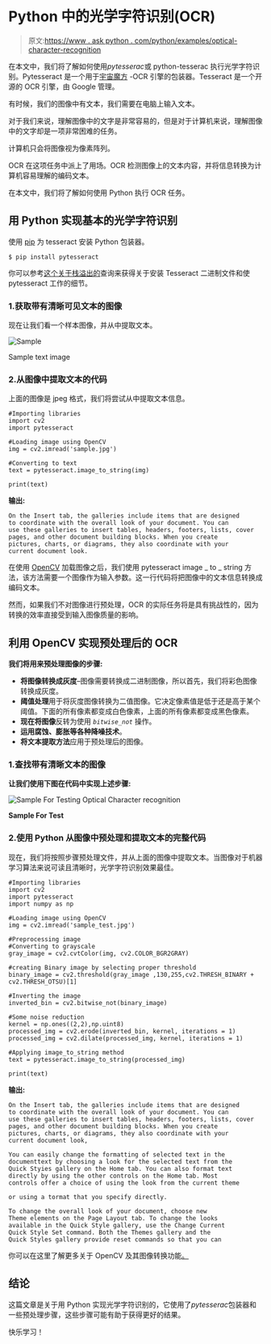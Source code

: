 # Python 中的光学字符识别(OCR)

> 原文:[https://www . ask python . com/python/examples/optical-character-recognition](https://www.askpython.com/python/examples/optical-character-recognition)

在本文中，我们将了解如何使用*pytesserac*或 python-tesserac 执行光学字符识别。Pytesseract 是一个用于[宇宙魔方](https://en.wikipedia.org/wiki/Tesseract_(software)) -OCR 引擎的包装器。Tesseract 是一个开源的 OCR 引擎，由 Google 管理。

有时候，我们的图像中有文本，我们需要在电脑上输入文本。

对于我们来说，理解图像中的文字是非常容易的，但是对于计算机来说，理解图像中的文字却是一项非常困难的任务。

计算机只会将图像视为像素阵列。

OCR 在这项任务中派上了用场。OCR 检测图像上的文本内容，并将信息转换为计算机容易理解的编码文本。

在本文中，我们将了解如何使用 Python 执行 OCR 任务。

## 用 Python 实现基本的光学字符识别

使用 [pip](https://www.askpython.com/python-modules/python-pip) 为 tesseract 安装 Python 包装器。

`$ pip install pytesseract`

你可以参考[这个关于栈溢出的](https://stackoverflow.com/questions/50951955/pytesseract-tesseractnotfound-error-tesseract-is-not-installed-or-its-not-i/53672281#:~:text=This%20error%20is%20because%20tesseract%20is%20not%20installed%20on%20your%20computer.&text=On%20Windows%2064%20bits%2C%20just,OCR%22%20and%20it%20will%20work.)查询来获得关于安装 Tesseract 二进制文件和使 pytesseract 工作的细节。

### 1.获取带有清晰可见文本的图像

现在让我们看一个样本图像，并从中提取文本。

![Sample](../Images/51f07462542780ca228d00467d494026.png)

Sample text image

### 2.从图像中提取文本的代码

上面的图像是 jpeg 格式，我们将尝试从中提取文本信息。

```
#Importing libraries
import cv2
import pytesseract

#Loading image using OpenCV
img = cv2.imread('sample.jpg')

#Converting to text
text = pytesseract.image_to_string(img)

print(text)

```

**输出:**

```
On the Insert tab, the galleries include items that are designed
to coordinate with the overall look of your document. You can
use these galleries to insert tables, headers, footers, lists, cover pages, and other document building blocks. When you create
pictures, charts, or diagrams, they also coordinate with your
current document look.

```

在使用 [OpenCV](https://www.askpython.com/python-modules/read-images-in-python-opencv) 加载图像之后，我们使用 pytesseract image _ to _ string 方法，该方法需要一个图像作为输入参数。这一行代码将把图像中的文本信息转换成编码文本。

然而，如果我们不对图像进行预处理，OCR 的实际任务将是具有挑战性的，因为转换的效率直接受到输入图像质量的影响。

## 利用 OpenCV 实现预处理后的 OCR

**我们将用来预处理图像的步骤:**

*   **将图像转换成灰度**–图像需要转换成二进制图像，所以首先，我们将彩色图像转换成灰度。
*   **阈值处理**用于将灰度图像转换为二值图像。它决定像素值是低于还是高于某个阈值。下面的所有像素都变成白色像素，上面的所有像素都变成黑色像素。
*   **现在将图像**反转为使用 *`bitwise_not`* 操作。
*   **运用腐蚀、膨胀等各种降噪技术**。
*   **将文本提取方法**应用于预处理后的图像。

### 1.查找带有清晰文本的图像

**让我们使用下图在代码中实现上述步骤:**

![Sample For Testing Optical Character recognition](../Images/526d2770802697cdd59fa47678a9ae88.png)

**Sample For Test**

### 2.使用 Python 从图像中预处理和提取文本的完整代码

现在，我们将按照步骤预处理文件，并从上面的图像中提取文本。当图像对于机器学习算法来说可读且清晰时，光学字符识别效果最佳。

```
#Importing libraries
import cv2
import pytesseract
import numpy as np

#Loading image using OpenCV
img = cv2.imread('sample_test.jpg')

#Preprocessing image
#Converting to grayscale
gray_image = cv2.cvtColor(img, cv2.COLOR_BGR2GRAY)

#creating Binary image by selecting proper threshold
binary_image = cv2.threshold(gray_image ,130,255,cv2.THRESH_BINARY + cv2.THRESH_OTSU)[1]

#Inverting the image
inverted_bin = cv2.bitwise_not(binary_image)

#Some noise reduction
kernel = np.ones((2,2),np.uint8)
processed_img = cv2.erode(inverted_bin, kernel, iterations = 1)
processed_img = cv2.dilate(processed_img, kernel, iterations = 1)

#Applying image_to_string method
text = pytesseract.image_to_string(processed_img)

print(text)

```

**输出:**

```
On the Insert tab, the galleries include items that are designed
to coordinate with the overall look of your document. You can
use these galleries to insert tables, headers, footers, lists, cover
pages, and other document building blocks. When you create
pictures, charts, or diagrams, they also coordinate with your
current document look,

You can easily change the formatting of selected text in the
documenttext by choosing a look for the selected text from the
Quick Styies gallery on the Home tab. You can also format text
directly by using the other controls on the Home tab. Most
controls offer a choice of using the look from the current theme

or using a tormat that you specify directly.

To change the overall look of your document, choose new
Theme elements on the Page Layout tab. To change the looks
available in the Quick Style gallery, use the Change Current
Quick Style Set command. Both the Themes gallery and the
Quick Styles gallery provide reset commands so that you can

```

你可以在这里了解更多关于 OpenCV 及其图像转换功能[。](https://opencv.org/) 

## 结论

这篇文章是关于用 Python 实现光学字符识别的，它使用了*pytesserac*包装器和一些预处理步骤，这些步骤可能有助于获得更好的结果。

快乐学习！
